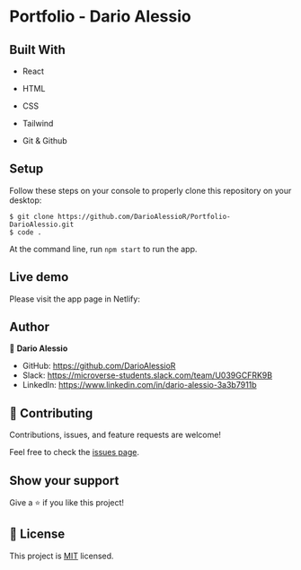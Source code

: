 # Portfolio - Dario Alessio

## Built With

- React

- HTML

- CSS

- Tailwind

- Git & Github

## Setup

Follow these steps on your console to properly clone this repository on your desktop:

```
$ git clone https://github.com/DarioAlessioR/Portfolio-DarioAlessio.git
$ code .
```
At the command line, run `npm start` to run the app.

## Live demo
Please visit the app page in Netlify:


## Author

👤 **Dario Alessio**

- GitHub: https://github.com/DarioAlessioR
- Slack: https://microverse-students.slack.com/team/U039GCFRK9B
- LinkedIn: https://www.linkedin.com/in/dario-alessio-3a3b7911b

## 🤝 Contributing

Contributions, issues, and feature requests are welcome!

Feel free to check the [issues page](../../issues/).

## Show your support

Give a ⭐️ if you like this project!


## 📝 License

This project is [MIT](./LICENSE.md) licensed.